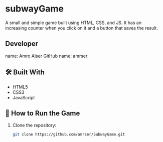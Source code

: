 # subwayGame
A small and simple game built using HTML, CSS, and JS. It has an increasing counter when you click on it and a button that saves the result.

## Developer 
name: Amro Alser
GitHub name: amrser

## 🛠️ Built With

- HTML5
- CSS3
- JavaScript  

## 🚀 How to Run the Game

1. Clone the repository:
   ```bash
   git clone https://github.com/amrser/SubwayGame.git
